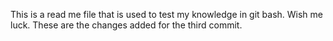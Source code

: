 This is a read me file that is used to test my knowledge in git bash. Wish me luck.
These are the changes added for the third commit.
